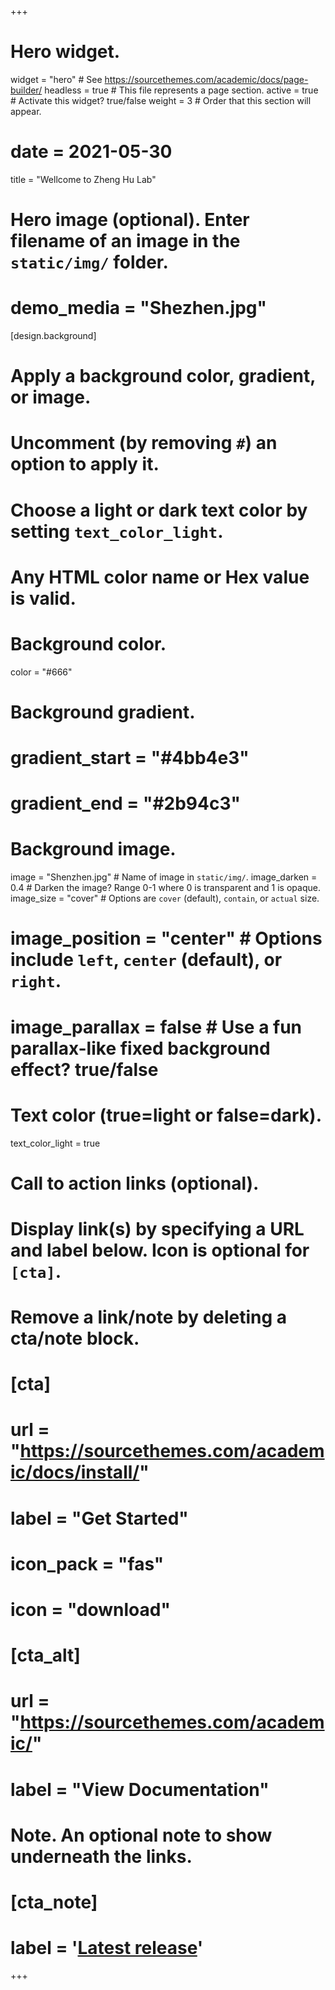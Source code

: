 +++
# Hero widget.
widget = "hero"  # See https://sourcethemes.com/academic/docs/page-builder/
headless = true  # This file represents a page section.
active = true  # Activate this widget? true/false
weight = 3  # Order that this section will appear.

# date = 2021-05-30

title = "Wellcome to Zheng Hu Lab"

# Hero image (optional). Enter filename of an image in the `static/img/` folder.
# demo_media = "Shezhen.jpg"

[design.background]
  # Apply a background color, gradient, or image.
  #   Uncomment (by removing `#`) an option to apply it.
  #   Choose a light or dark text color by setting `text_color_light`.
  #   Any HTML color name or Hex value is valid.

  # Background color.
  color = "#666"
  
  # Background gradient.
  # gradient_start = "#4bb4e3"
  # gradient_end = "#2b94c3"
  
  # Background image.
  image = "Shenzhen.jpg"  # Name of image in `static/img/`.
  image_darken = 0.4  # Darken the image? Range 0-1 where 0 is transparent and 1 is opaque.
  image_size = "cover"  #  Options are `cover` (default), `contain`, or `actual` size.
  # image_position = "center"  # Options include `left`, `center` (default), or `right`.
  # image_parallax = false  # Use a fun parallax-like fixed background effect? true/false
  
  # Text color (true=light or false=dark).
  text_color_light = true

  # Call to action links (optional).
  #   Display link(s) by specifying a URL and label below. Icon is optional for `[cta]`.
  #   Remove a link/note by deleting a cta/note block.
  # [cta]
  #   url = "https://sourcethemes.com/academic/docs/install/"
  #   label = "Get Started"
  #   icon_pack = "fas"
  #   icon = "download"
  
  # [cta_alt]
  #   url = "https://sourcethemes.com/academic/"
  #   label = "View Documentation"

  # Note. An optional note to show underneath the links.
  # [cta_note]
  #   label = '<a class="js-github-release" href="https://sourcethemes.com/academic/updates" data-repo="gcushen/hugo-academic">Latest release<!-- V --></a>'
+++

